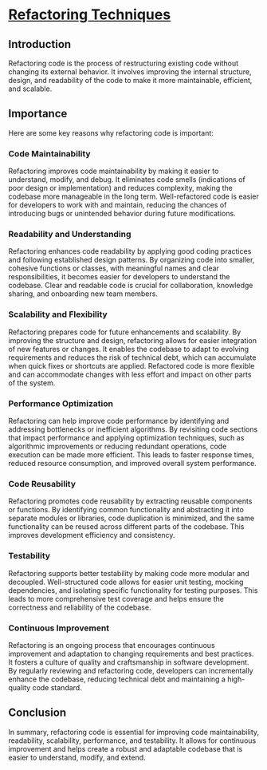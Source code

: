 # [Refactoring Techniques](<https://refactoring.guru/refactoring/techniques>)

## Introduction

Refactoring code is the process of restructuring existing code without changing its external behavior. It involves improving the internal structure, design, and readability of the code to make it more maintainable, efficient, and scalable.

## Importance

Here are some key reasons why refactoring code is important:

### Code Maintainability

Refactoring improves code maintainability by making it easier to understand, modify, and debug. It eliminates code smells (indications of poor design or implementation) and reduces complexity, making the codebase more manageable in the long term. Well-refactored code is easier for developers to work with and maintain, reducing the chances of introducing bugs or unintended behavior during future modifications.

### Readability and Understanding

Refactoring enhances code readability by applying good coding practices and following established design patterns. By organizing code into smaller, cohesive functions or classes, with meaningful names and clear responsibilities, it becomes easier for developers to understand the codebase. Clear and readable code is crucial for collaboration, knowledge sharing, and onboarding new team members.

### Scalability and Flexibility

Refactoring prepares code for future enhancements and scalability. By improving the structure and design, refactoring allows for easier integration of new features or changes. It enables the codebase to adapt to evolving requirements and reduces the risk of technical debt, which can accumulate when quick fixes or shortcuts are applied. Refactored code is more flexible and can accommodate changes with less effort and impact on other parts of the system.

### Performance Optimization

Refactoring can help improve code performance by identifying and addressing bottlenecks or inefficient algorithms. By revisiting code sections that impact performance and applying optimization techniques, such as algorithmic improvements or reducing redundant operations, code execution can be made more efficient. This leads to faster response times, reduced resource consumption, and improved overall system performance.

### Code Reusability

Refactoring promotes code reusability by extracting reusable components or functions. By identifying common functionality and abstracting it into separate modules or libraries, code duplication is minimized, and the same functionality can be reused across different parts of the codebase. This improves development efficiency and consistency.

### Testability

Refactoring supports better testability by making code more modular and decoupled. Well-structured code allows for easier unit testing, mocking dependencies, and isolating specific functionality for testing purposes. This leads to more comprehensive test coverage and helps ensure the correctness and reliability of the codebase.

### Continuous Improvement

Refactoring is an ongoing process that encourages continuous improvement and adaptation to changing requirements and best practices. It fosters a culture of quality and craftsmanship in software development. By regularly reviewing and refactoring code, developers can incrementally enhance the codebase, reducing technical debt and maintaining a high-quality code standard.

## Conclusion

In summary, refactoring code is essential for improving code maintainability, readability, scalability, performance, and testability. It allows for continuous improvement and helps create a robust and adaptable codebase that is easier to understand, modify, and extend.
